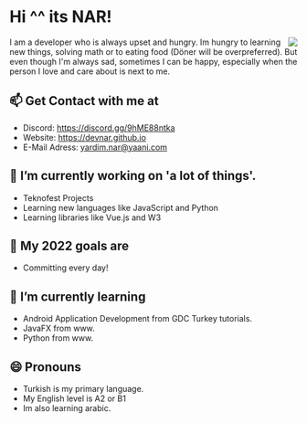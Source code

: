 # Hi ^^ its NAR!
<img align="right" src="https://github-readme-stats.vercel.app/api?username=devnar&show_icons=true&theme=radical"> 
I am a developer who is always upset and hungry. Im hungry to learning new things, solving math or to eating food (Döner will be overpreferred). But even though I'm always sad, sometimes I can be happy, especially when the person I love and care about is next to me.
</img>

## 📫 Get Contact with me at
* Discord: https://discord.gg/9hME88ntka  
* Website: https://devnar.github.io
* E-Mail Adress: yardim.nar@yaani.com

## 🔭 I’m currently working on 'a lot of things'.                                        
 * Teknofest Projects                                                   
 * Learning new languages like JavaScript and Python                                    
 * Learning libraries like Vue.js and W3                                                          

## 🥅 My 2022 goals are
 * Committing every day!

## 🌱 I’m currently learning
 * Android Application Development from GDC Turkey tutorials.           
 * JavaFX from www.   
 * Python from www.

## 😄 Pronouns
 * Turkish is my primary language.
 * My English level is A2 or B1
 * Im also learning arabic.
